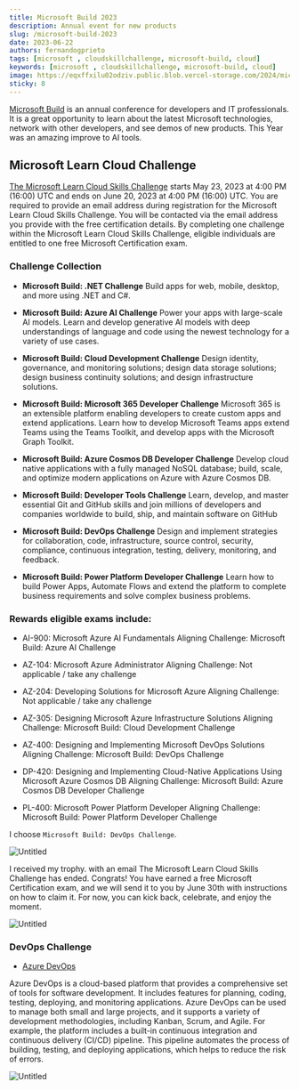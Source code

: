 ```yaml
---
title: Microsoft Build 2023
description: Annual event for new products
slug: /microsoft-build-2023
date: 2023-06-22
authors: fernandogprieto
tags: [microsoft , cloudskillchallenge, microsoft-build, cloud]
keywords: [microsoft , cloudskillchallenge, microsoft-build, cloud]
image: https://eqxffxilu02odziv.public.blob.vercel-storage.com/2024/microsoft-build-ai.png
sticky: 8
---
```


[Microsoft Build](https://build.microsoft.com/) is an annual conference for developers and IT professionals. It is a great opportunity to learn about the latest Microsoft technologies, network with other developers, and see demos of new products.
This Year was an amazing improve to AI tools.

<!-- truncate -->

## Microsoft Learn Cloud Challenge
[The Microsoft Learn Cloud Skills Challenge](https://www.microsoft.com/en-US/cloudskillschallenge/build/registration) starts May 23, 2023 at 4:00 PM (16:00) UTC and ends on June 20, 2023 at 4:00 PM (16:00) UTC.
You are required to provide an email address during registration for the Microsoft Learn Cloud Skills Challenge. You will be contacted via the email address you provide with the free certification details.
By completing one challenge within the Microsoft Learn Cloud Skills Challenge, eligible individuals are entitled to one free Microsoft Certification exam.

### Challenge Collection

- **Microsoft Build: .NET Challenge**
  Build apps for web, mobile, desktop, and more using .NET and C#.

- **Microsoft Build: Azure AI Challenge**
Power your apps with large-scale AI models. Learn and develop generative AI models with deep understandings of language and code using the newest technology for a variety of use cases.

- **Microsoft Build: Cloud Development Challenge**
Design identity, governance, and monitoring solutions; design data storage solutions; design business continuity solutions; and design infrastructure solutions.

- **Microsoft Build: Microsoft 365 Developer Challenge**
Microsoft 365 is an extensible platform enabling developers to create custom apps and extend applications. Learn how to develop Microsoft Teams apps extend Teams using the Teams Toolkit, and develop apps with the Microsoft Graph Toolkit.

- **Microsoft Build: Azure Cosmos DB Developer Challenge**
Develop cloud native applications with a fully managed NoSQL database; build, scale, and optimize modern applications on Azure with Azure Cosmos DB.

- **Microsoft Build: Developer Tools Challenge**
Learn, develop, and master essential Git and GitHub skills and join millions of developers and companies worldwide to build, ship, and maintain software on GitHub

- **Microsoft Build: DevOps Challenge**
Design and implement strategies for collaboration, code, infrastructure, source control, security, compliance, continuous integration, testing, delivery, monitoring, and feedback.

- **Microsoft Build: Power Platform Developer Challenge**
Learn how to build Power Apps, Automate Flows and extend the platform to complete business requirements and solve complex business problems.

### Rewards eligible exams include:
- AI-900: Microsoft Azure AI Fundamentals
Aligning Challenge: Microsoft Build: Azure AI Challenge

- AZ-104: Microsoft Azure Administrator
Aligning Challenge: Not applicable / take any challenge

- AZ-204: Developing Solutions for Microsoft Azure
Aligning Challenge: Not applicable / take any challenge

- AZ-305: Designing Microsoft Azure Infrastructure Solutions
Aligning Challenge: Microsoft Build: Cloud Development Challenge

- AZ-400: Designing and Implementing Microsoft DevOps Solutions
Aligning Challenge: Microsoft Build: DevOps Challenge

- DP-420: Designing and Implementing Cloud-Native Applications Using Microsoft Azure Cosmos DB
Aligning Challenge: Microsoft Build: Azure Cosmos DB Developer Challenge

- PL-400: Microsoft Power Platform Developer
Aligning Challenge: Microsoft Build: Power Platform Developer Challenge

I choose `Microsoft Build: DevOps Challenge`.

![Untitled](https://gitlab.com/fernandogprieto/fgp-website/-/raw/main/static/img/blog/microsoft-devops-challenge.png)

I received my trophy. with an email The Microsoft Learn Cloud Skills Challenge has ended.
Congrats! You have earned a free Microsoft Certification exam, and we will send it to you by June 30th with instructions on how to claim it. For now, you can kick back, celebrate, and enjoy the moment.

![Untitled](https://gitlab.com/fernandogprieto/fgp-website/-/raw/main/static/img/blog/trophy.png)

### DevOps Challenge
- [Azure DevOps](https://dev.azure.com/)

Azure DevOps is a cloud-based platform that provides a comprehensive set of tools for software development. It includes features for planning, coding, testing, deploying, and monitoring applications. Azure DevOps can be used to manage
both small and large projects, and it supports a variety of development methodologies, including Kanban, Scrum, and Agile.
For example, the platform includes a built-in continuous integration and continuous delivery (CI/CD) pipeline. This pipeline automates the process of building, testing, and deploying applications, which helps to reduce the risk of errors.

![Untitled](https://gitlab.com/fernandogprieto/fgp-website/-/raw/main/static/img/blog/azure-DevOps.png)




